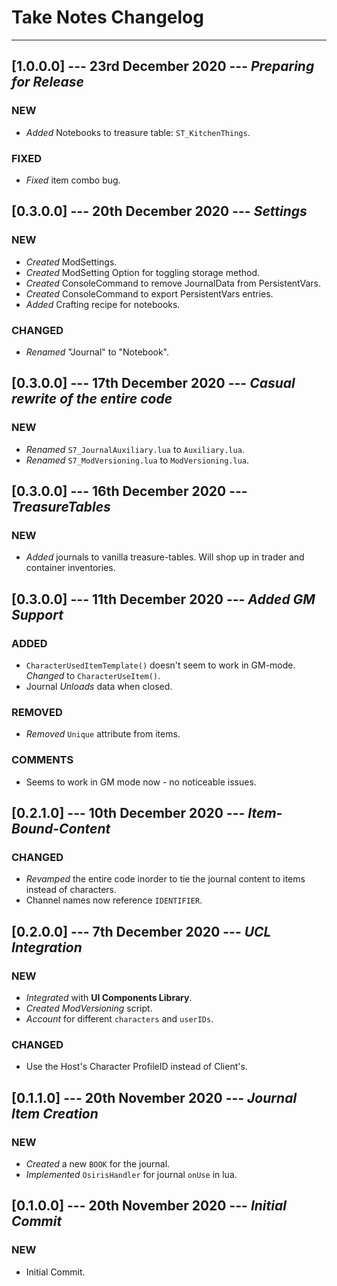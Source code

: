 # Take Notes Changelog

----------

## [1.0.0.0] --- 23rd December 2020 --- **_Preparing for Release_**

### NEW

* _Added_ Notebooks to treasure table: `ST_KitchenThings`.

### FIXED

* _Fixed_ item combo bug.

## [0.3.0.0] --- 20th December 2020 --- **_Settings_**

### NEW

* _Created_ ModSettings.
* _Created_ ModSetting Option for toggling storage method.
* _Created_ ConsoleCommand to remove JournalData from PersistentVars.
* _Created_ ConsoleCommand to export PersistentVars entries.
* _Added_ Crafting recipe for notebooks.

### CHANGED

* _Renamed_ "Journal" to "Notebook".

## [0.3.0.0] --- 17th December 2020 --- **_Casual rewrite of the entire code_**

### NEW

* _Renamed_ `S7_JournalAuxiliary.lua` to `Auxiliary.lua`.
* _Renamed_ `S7_ModVersioning.lua` to `ModVersioning.lua`.


## [0.3.0.0] --- 16th December 2020 --- **_TreasureTables_**

### NEW

* _Added_ journals to vanilla treasure-tables. Will shop up in trader and container inventories.

## [0.3.0.0] --- 11th December 2020 --- **_Added GM Support_**

### ADDED

* `CharacterUsedItemTemplate()` doesn't seem to work in GM-mode. _Changed_ to `CharacterUseItem()`.
* Journal _Unloads_ data when closed.

### REMOVED

* _Removed_ `Unique` attribute from items.

### COMMENTS

* Seems to work in GM mode now - no noticeable issues.

## [0.2.1.0] --- 10th December 2020 --- **_Item-Bound-Content_**

### CHANGED

* _Revamped_ the entire code inorder to tie the journal content to items instead of characters.
* Channel names now reference `IDENTIFIER`.

## [0.2.0.0] --- 7th December 2020 --- **_UCL Integration_**

### NEW

* _Integrated_ with **UI Components Library**.
* _Created_ *ModVersioning* script.
* _Account_ for different `characters` and `userIDs`.

### CHANGED

* Use the Host's Character ProfileID instead of Client's.
## [0.1.1.0] --- 20th November 2020 --- **_Journal Item Creation_**

### NEW

* _Created_ a new `BOOK` for the journal.
* _Implemented_ `OsirisHandler` for journal `onUse` in lua.

## [0.1.0.0] --- 20th November 2020 --- **_Initial Commit_**

### NEW

* Initial Commit.
